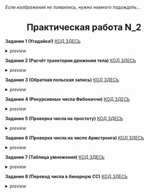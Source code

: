 <i>Если изображения не появились, нужно немного подождать...</i>
<h1 align="center">Практическая работа N_2</h1>

<b>Задание 1 (Угадайка!)</b> [КОД ЗДЕСЬ](https://github.com/Vladus19Play/go_projects/blob/pr_2/practice_2/random_num/random_num.go)
<details><summary><i>preview</i></summary><img src="https://github.com/user-attachments/assets/0a331592-481d-4951-acae-b93b5abe9c4d"><img src="https://github.com/user-attachments/assets/cdfb15f4-f2ed-4312-956e-8cc550d69687"></details>

<b>Задание 2 (Расчёт траектории движения тела)</b> [КОД ЗДЕСЬ](https://github.com/Vladus19Play/go_projects/blob/pr_2/practice_2/traektoria/traektoria.go)
<details><summary><i>preview</i></summary><img src="https://github.com/user-attachments/assets/12d633c0-f618-4729-bccd-49ec5434cd64"><img src="https://github.com/user-attachments/assets/fb06b3d6-028b-4733-97dd-14d48253ea75"></details>

<b>Задание 3 (Обратная польская запись)</b> [КОД ЗДЕСЬ](https://github.com/Vladus19Play/go_projects/blob/pr_2/practice_2/rpn/rpn.go)
<details><summary><i>preview</i></summary><img src="https://github.com/user-attachments/assets/7bab3dfe-1f04-4c2f-86d2-6c050dfd1575"><img src="https://github.com/user-attachments/assets/5eff1473-e511-4d6f-92e2-dc2a1e8a51a9"></details>

<b>Задание 4 (Рекурсивные числа Фибоначчи)</b> [КОД ЗДЕСЬ](https://github.com/Vladus19Play/go_projects/blob/pr_2/practice_2/recur_fib/recur_fib.go)
<details><summary><i>preview</i></summary><img src="https://github.com/user-attachments/assets/63c16c7c-b597-4938-b7f4-8c27710df88a"><img src="https://github.com/user-attachments/assets/52fe4186-0991-4751-8474-3e1245d5e7bd"></details>

<b>Задание 5 (Проверка числа на простоту)</b> [КОД ЗДЕСЬ](https://github.com/Vladus19Play/go_projects/blob/pr_2/practice_2/prost_num/prost_num.go)
<details><summary><i>preview</i></summary><img src="https://github.com/user-attachments/assets/30342bab-2e5a-4fcb-a660-d418ad2a0246"><img src="https://github.com/user-attachments/assets/e9f99187-4005-44a7-9376-435b9f339b94"></details>

<b>Задание 6 (Проверка числа на число Армстронга)</b> [КОД ЗДЕСЬ](https://github.com/Vladus19Play/go_projects/blob/pr_2/practice_2/arm_num/arm_num.go)
<details><summary><i>preview</i></summary><img src="https://github.com/user-attachments/assets/b5769925-8f72-445f-8060-b98333844f1d"><img src="https://github.com/user-attachments/assets/cd8cfeda-e2ac-433b-a4cf-47e9f7ba1873"></details>

<b>Задание 7 (Таблица умножения)</b> [КОД ЗДЕСЬ](https://github.com/Vladus19Play/go_projects/blob/pr_2/practice_2/mult_table/mult_table.go)
<details><summary><i>preview</i></summary><img src="https://github.com/user-attachments/assets/01e5894b-f544-4f16-93f7-879c51f0ac19"><img src="https://github.com/user-attachments/assets/983c745f-f381-4da3-8b41-4686557a2d00"></details>

<b>Задание 8 (Перевод числа в бинарную СС)</b> [КОД ЗДЕСЬ](https://github.com/Vladus19Play/go_projects/blob/pr_2/practice_2/bin_num/bin_num.go)
<details><summary><i>preview</i></summary><img src="https://github.com/user-attachments/assets/983c745f-f381-4da3-8b41-4686557a2d00"><img src="https://github.com/user-attachments/assets/9f63c603-6d19-46e1-9074-ac18e83ed00a)"></details>

